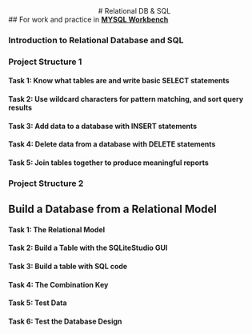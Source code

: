 <center> # Relational DB & SQL </center>
## For work and practice in <U> <B> MYSQL Workbench </U></B>

### Introduction to Relational Database and SQL
### Project Structure 1

#### Task 1: Know what tables are and write basic SELECT statements
#### Task 2: Use wildcard characters for pattern matching, and sort query results
#### Task 3: Add data to a database with INSERT statements
#### Task 4: Delete data from a database with DELETE statements
#### Task 5: Join tables together to produce meaningful reports

### Project Structure 2
## Build a Database from a Relational Model

#### Task 1: The Relational Model
#### Task 2: Build a Table with the SQLiteStudio GUI
#### Task 3: Build a table with SQL code
#### Task 4: The Combination Key
#### Task 5: Test Data
#### Task 6: Test the Database Design
